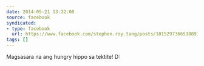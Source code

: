 ```yaml
---
date: 2014-05-21 13:22:00
source: facebook
syndicated:
- type: facebook
  url: https://www.facebook.com/stephen.roy.tang/posts/10152973665108912
tags: []
---
```


Magsasara na ang hungry hippo sa tektite! D: